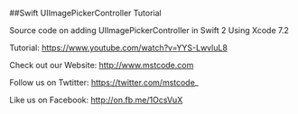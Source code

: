 ##Swift UIImagePickerController Tutorial

Source code on adding UIImagePickerController in Swift 2 Using Xcode 7.2

Tutorial: https://www.youtube.com/watch?v=YYS-LwvluL8

Check out our Website: http://www.mstcode.com

Follow us on Twtitter: https://twitter.com/mstcode_

Like us on Facebook: http://on.fb.me/1OcsVuX
